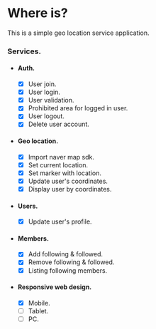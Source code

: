 # Where is?

This is a simple geo location service application.

### Services.

- #### Auth.

  - [x] User join.
  - [x] User login.
  - [x] User validation.
  - [x] Prohibited area for logged in user.
  - [x] User logout.
  - [x] Delete user account.

- #### Geo location.

  - [x] Import naver map sdk.
  - [x] Set current location.
  - [x] Set marker with location.
  - [x] Update user's coordinates.
  - [x] Display user by coordinates.

- #### Users.

  - [x] Update user's profile.

- #### Members.

  - [x] Add following & followed.
  - [x] Remove following & followed.
  - [x] Listing following members.

- #### Responsive web design.
  - [x] Mobile.
  - [ ] Tablet.
  - [ ] PC.

